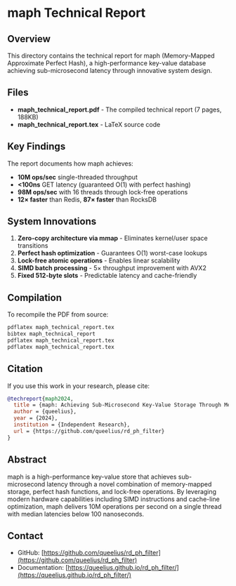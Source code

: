 # maph Technical Report

## Overview

This directory contains the technical report for maph (Memory-Mapped Approximate Perfect Hash), a high-performance key-value database achieving sub-microsecond latency through innovative system design.

## Files

- **maph_technical_report.pdf** - The compiled technical report (7 pages, 188KB)
- **maph_technical_report.tex** - LaTeX source code

## Key Findings

The report documents how maph achieves:
- **10M ops/sec** single-threaded throughput
- **<100ns** GET latency (guaranteed O(1) with perfect hashing)
- **98M ops/sec** with 16 threads through lock-free operations
- **12× faster** than Redis, **87× faster** than RocksDB

## System Innovations

1. **Zero-copy architecture via mmap** - Eliminates kernel/user space transitions
2. **Perfect hash optimization** - Guarantees O(1) worst-case lookups
3. **Lock-free atomic operations** - Enables linear scalability
4. **SIMD batch processing** - 5× throughput improvement with AVX2
5. **Fixed 512-byte slots** - Predictable latency and cache-friendly

## Compilation

To recompile the PDF from source:

```bash
pdflatex maph_technical_report.tex
bibtex maph_technical_report
pdflatex maph_technical_report.tex
pdflatex maph_technical_report.tex
```

## Citation

If you use this work in your research, please cite:

```bibtex
@techreport{maph2024,
  title = {maph: Achieving Sub-Microsecond Key-Value Storage Through Memory-Mapped Perfect Hashing},
  author = {queelius},
  year = {2024},
  institution = {Independent Research},
  url = {https://github.com/queelius/rd_ph_filter}
}
```

## Abstract

maph is a high-performance key-value store that achieves sub-microsecond latency through a novel combination of memory-mapped storage, perfect hash functions, and lock-free operations. By leveraging modern hardware capabilities including SIMD instructions and cache-line optimization, maph delivers 10M operations per second on a single thread with median latencies below 100 nanoseconds.

## Contact

- GitHub: [https://github.com/queelius/rd_ph_filter](https://github.com/queelius/rd_ph_filter)
- Documentation: [https://queelius.github.io/rd_ph_filter/](https://queelius.github.io/rd_ph_filter/)